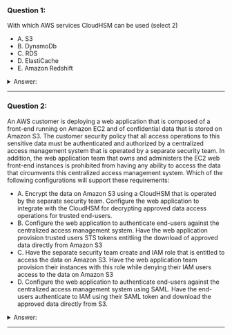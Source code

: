 ### Question 1:

With which AWS services CloudHSM can be used (select 2)

- A. S3
- B. DynamoDb
- C. RDS
- D. ElastiCache
- E. Amazon Redshift

<details><summary>Answer:</summary><p>
[C, E]

Explanation:

Question 1@http://jayendrapatil.com/aws-cloudhsm/

</p></details><hr>

### Question 2:

An AWS customer is deploying a web application that is composed of a front-end running on Amazon EC2 and of confidential data that is stored on Amazon S3. The customer security policy that all access operations to this sensitive data must be authenticated and authorized by a centralized access management system that is operated by a separate security team. In addition, the web application team that owns and administers the EC2 web front-end instances is prohibited from having any ability to access the data that circumvents this centralized access management system. Which of the following configurations will support these requirements:

- A. Encrypt the data on Amazon S3 using a CloudHSM that is operated by the separate security team. Configure the web application to integrate with the CloudHSM for decrypting approved data access operations for trusted end-users. 
- B. Configure the web application to authenticate end-users against the centralized access management system. Have the web application provision trusted users STS tokens entitling the download of approved data directly from Amazon S3
- C. Have the separate security team create and IAM role that is entitled to access the data on Amazon S3. Have the web application team provision their instances with this role while denying their IAM users access to the data on Amazon S3 
- D. Configure the web application to authenticate end-users against the centralized access management system using SAML. Have the end-users authenticate to IAM using their SAML token and download the approved data directly from S3. 

<details><summary>Answer:</summary><p>
[B]

Explanation:

Question 2@http://jayendrapatil.com/aws-cloudhsm/

A: S3 doesn’t integrate directly with CloudHSM, also there is no centralized access management system control

B: (Controlled access and admins cannot access the data as it needs authentication)

C: Web team would have access to the data

D: not the way SAML auth works and not sure if the centralized access management system is SAML complaint

</p></details><hr>

